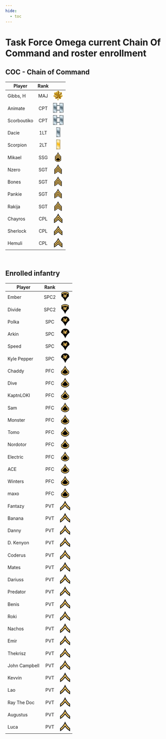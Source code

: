 ```yaml
---
hide:
  - toc
---
```

# Task Force Omega current Chain Of Command and roster enrollment

## COC - Chain of Command
 
| Player           |Rank       |                                        | 
| -                |:-:        | :-:                                    |
| Gibbs, H    | MAJ  | ![](assets/images/Ranks/small/MAJ.png) | Active   |
| Animate     | CPT  | ![](assets/images/Ranks/small/CPT.png) | Active   |
| Scorboutiko | CPT  | ![](assets/images/Ranks/small/CPT.png) | Active   |
| Dacie       | 1LT  | ![](assets/images/Ranks/small/1LT.png) | Active   |
| Scorpion    | 2LT  | ![](assets/images/Ranks/small/2LT.png) | Active   |
| Mikael      | SSG  | ![](assets/images/Ranks/small/SSGBlack.png) | Active   |
| Nzero       | SGT  | ![](assets/images/Ranks/small/SGTBlack.png) | Active   |
| Bones       | SGT  | ![](assets/images/Ranks/small/SGTBlack.png) | Active   |
| Pankie      | SGT  | ![](assets/images/Ranks/small/SGTBlack.png) | LOA |
| Rakija      | SGT  | ![](assets/images/Ranks/small/SGTBlack.png) | Active   |
| Chayros     | CPL  | ![](assets/images/Ranks/small/CPLBlack.png) | Active   |
| Sherlock    | CPL  | ![](assets/images/Ranks/small/CPLBlack.png) | Active   |
| Hemuli      | CPL  | ![](assets/images/Ranks/small/CPLBlack.png) | Active   |



<br>


## Enrolled infantry

| Player             | Rank      |                                              | 
| -                  |:-:        | :-:                                          | 
| Ember         | SPC2 | ![](assets/images/Ranks/small/SPC2Black.png) | Active   |
| Divide        | SPC2 | ![](assets/images/Ranks/small/SPC2Black.png) | Active   |
| Polka         | SPC  | ![](assets/images/Ranks/small/SPC1Black.png) | Active   |
| Arkin         | SPC  | ![](assets/images/Ranks/small/SPC1Black.png) | Active   |
| Speed         | SPC  | ![](assets/images/Ranks/small/SPC1Black.png) | Active   |
| Kyle Pepper   | SPC  | ![](assets/images/Ranks/small/SPC1Black.png) | Active   |
| Chaddy        | PFC  | ![](assets/images/Ranks/small/PFCBlack.png) | Active   |
| Dive          | PFC  | ![](assets/images/Ranks/small/PFCBlack.png) | Active   |
| KaptnLOKI     | PFC  | ![](assets/images/Ranks/small/PFCBlack.png) | Active   |
| Sam           | PFC  | ![](assets/images/Ranks/small/PFCBlack.png) | Active   |
| Monster       | PFC  | ![](assets/images/Ranks/small/PFCBlack.png) | Inactive |
| Tomo          | PFC  | ![](assets/images/Ranks/small/PFCBlack.png) | Inactive |
| Nordotor      | PFC  | ![](assets/images/Ranks/small/PFCBlack.png) | Inactive |
| Electric      | PFC  | ![](assets/images/Ranks/small/PFCBlack.png) | Inactive |
| ACE           | PFC  | ![](assets/images/Ranks/small/PFCBlack.png) | Inactive |
| Winters       | PFC  | ![](assets/images/Ranks/small/PFCBlack.png) | Inactive |
| maxo          | PFC  | ![](assets/images/Ranks/small/PFCBlack.png) | Inactive |
| Fantazy       | PVT  | ![](assets/images/Ranks/small/PVTBlack.png) | LoA      |
| Banana        | PVT  | ![](assets/images/Ranks/small/PVTBlack.png) | Inactive |
| Danny         | PVT  | ![](assets/images/Ranks/small/PVTBlack.png) | Inactive |
| D. Kenyon     | PVT  | ![](assets/images/Ranks/small/PVTBlack.png) | Active   |
| Coderus       | PVT  | ![](assets/images/Ranks/small/PVTBlack.png) | LoA      |
| Mates         | PVT  | ![](assets/images/Ranks/small/PVTBlack.png) | Active   |
| Dariuss       | PVT  | ![](assets/images/Ranks/small/PVTBlack.png) | Active   |
| Predator      | PVT  | ![](assets/images/Ranks/small/PVTBlack.png) | Active   |
| Benis         | PVT  | ![](assets/images/Ranks/small/PVTBlack.png) | Active   |
| Roki          | PVT  | ![](assets/images/Ranks/small/PVTBlack.png) | Active   |
| Nachos        | PVT  | ![](assets/images/Ranks/small/PVTBlack.png) | Active   |
| Emir          | PVT  | ![](assets/images/Ranks/small/PVTBlack.png) | Active   |
| Thekrisz      | PVT  | ![](assets/images/Ranks/small/PVTBlack.png) | Active   |
| John Campbell | PVT  | ![](assets/images/Ranks/small/PVTBlack.png) | Active   |
| Kevvin        | PVT  | ![](assets/images/Ranks/small/PVTBlack.png) | Active   |
| Lao           | PVT  | ![](assets/images/Ranks/small/PVTBlack.png) | Active   |
| Ray The Doc   | PVT  | ![](assets/images/Ranks/small/PVTBlack.png) | Active   |
| Augustus      | PVT  | ![](assets/images/Ranks/small/PVTBlack.png) | Active   |
| Luca          | PVT  | ![](assets/images/Ranks/small/PVTBlack.png) | Active   |
